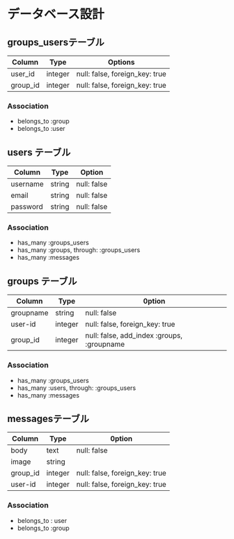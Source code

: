 # データベース設計

## groups_usersテーブル
|Column|Type|Options|
|------|----|-------|
|user_id|integer|null: false, foreign_key: true|
|group_id|integer|null: false, foreign_key: true|
### Association
- belongs_to :group
- belongs_to :user


## users テーブル
|Column|Type|Option|
|------|----|------|
|username|string|null: false|
|email|string|null: false|
|password|string|null: false|
### Association 
- has_many :groups_users
- has_many :groups, through: :groups_users
- has_many :messages


## groups テーブル
|Column|Type|0ption|
|------|----|------|
|groupname|string|null: false|
|user-id|integer|null: false, foreign_key: true|
|group_id|integer|null: false, add_index :groups,  :groupname|

### Association
- has_many :groups_users
- has_many :users, through: :groups_users
- has_many :messages




## messagesテーブル
|Column|Type|0ption|
|------|----|------|
|body|text|null: false|
|image|string|
|group_id|integer|null: false, foreign_key: true|
|user-id|integer|null: false, foreign_key: true|

### Association
- belongs_to : user
- belongs_to :group


